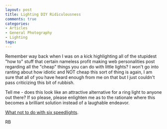 ```yaml
---
layout: post
title: Lighting DIY Ridiculousness
comments: true
categories:
- Articles
- General Photography
- Lighting
tags:
---
```

Remember way back when I was on a kick highlighting all of the stupidest "how to" stuff that certain nameless profit making web personalities post regarding all the "cheap" things you can do with little lights? I won't go into ranting about how idiotic and NOT cheap this sort of thing is again, I am sure that all of you have heard enough from me on that but I just couldn't pass criticizing this bit of rubbish.

Tell me - does this look like an attractive alternative for a ring light to anyone out there? If so please, please enlighten me as to the rationale where this becomes a brilliant solution instead of a laughable endeavor.

<a href="http://www.diyphotography.net/what-can-you-do-with-six-speedlights-and-a-coffee-can">What not to do with six speedlights</a>.

RB